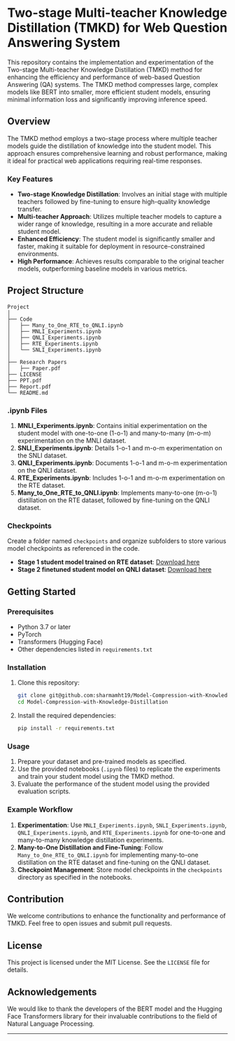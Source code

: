 
# Two-stage Multi-teacher Knowledge Distillation (TMKD) for Web Question Answering System

This repository contains the implementation and experimentation of the Two-stage Multi-teacher Knowledge Distillation (TMKD) method for enhancing the efficiency and performance of web-based Question Answering (QA) systems. The TMKD method compresses large, complex models like BERT into smaller, more efficient student models, ensuring minimal information loss and significantly improving inference speed.

## Overview

The TMKD method employs a two-stage process where multiple teacher models guide the distillation of knowledge into the student model. This approach ensures comprehensive learning and robust performance, making it ideal for practical web applications requiring real-time responses.

### Key Features

- **Two-stage Knowledge Distillation**: Involves an initial stage with multiple teachers followed by fine-tuning to ensure high-quality knowledge transfer.
- **Multi-teacher Approach**: Utilizes multiple teacher models to capture a wider range of knowledge, resulting in a more accurate and reliable student model.
- **Enhanced Efficiency**: The student model is significantly smaller and faster, making it suitable for deployment in resource-constrained environments.
- **High Performance**: Achieves results comparable to the original teacher models, outperforming baseline models in various metrics.

## Project Structure

```
Project
│
├── Code
│   ├── Many_to_One_RTE_to_QNLI.ipynb
│   ├── MNLI_Experiments.ipynb
│   ├── QNLI_Experiments.ipynb
│   ├── RTE_Experiments.ipynb
│   └── SNLI_Experiments.ipynb
│
├── Research Papers
│   ├── Paper.pdf
├── LICENSE
├── PPT.pdf
├── Report.pdf
└── README.md
```

### .ipynb Files

1. **MNLI_Experiments.ipynb**: Contains initial experimentation on the student model with one-to-one (1-o-1) and many-to-many (m-o-m) experimentation on the MNLI dataset.
2. **SNLI_Experiments.ipynb**: Details 1-o-1 and m-o-m experimentation on the SNLI dataset.
3. **QNLI_Experiments.ipynb**: Documents 1-o-1 and m-o-m experimentation on the QNLI dataset.
4. **RTE_Experiments.ipynb**: Includes 1-o-1 and m-o-m experimentation on the RTE dataset.
5. **Many_to_One_RTE_to_QNLI.ipynb**: Implements many-to-one (m-o-1) distillation on the RTE dataset, followed by fine-tuning on the QNLI dataset.

### Checkpoints

Create a folder named `checkpoints` and organize subfolders to store various model checkpoints as referenced in the code.

- **Stage 1 student model trained on RTE dataset**: [Download here](https://drive.google.com/file/d/1-VKA25BDx-d14U8mpHQRtunwjea1CaQ2/view?usp=sharing)
- **Stage 2 finetuned student model on QNLI dataset**: [Download here](https://drive.google.com/file/d/107W-lc7bavkw2ARbhuZyqpk00MkQJiDj/view?usp=sharing)

## Getting Started

### Prerequisites

- Python 3.7 or later
- PyTorch
- Transformers (Hugging Face)
- Other dependencies listed in `requirements.txt`

### Installation

1. Clone this repository:

   ```bash
   git clone git@github.com:sharmamht19/Model-Compression-with-Knowledge-Distillation.git
   cd Model-Compression-with-Knowledge-Distillation
   ```

2. Install the required dependencies:

   ```bash
   pip install -r requirements.txt
   ```

### Usage

1. Prepare your dataset and pre-trained models as specified.
2. Use the provided notebooks (`.ipynb` files) to replicate the experiments and train your student model using the TMKD method.
3. Evaluate the performance of the student model using the provided evaluation scripts.

### Example Workflow

1. **Experimentation**: Use `MNLI_Experiments.ipynb`, `SNLI_Experiments.ipynb`, `QNLI_Experiments.ipynb`, and `RTE_Experiments.ipynb` for one-to-one and many-to-many knowledge distillation experiments.
2. **Many-to-One Distillation and Fine-Tuning**: Follow `Many_to_One_RTE_to_QNLI.ipynb` for implementing many-to-one distillation on the RTE dataset and fine-tuning on the QNLI dataset.
3. **Checkpoint Management**: Store model checkpoints in the `checkpoints` directory as specified in the notebooks.

## Contribution

We welcome contributions to enhance the functionality and performance of TMKD. Feel free to open issues and submit pull requests.

## License

This project is licensed under the MIT License. See the `LICENSE` file for details.

## Acknowledgements

We would like to thank the developers of the BERT model and the Hugging Face Transformers library for their invaluable contributions to the field of Natural Language Processing.

---
